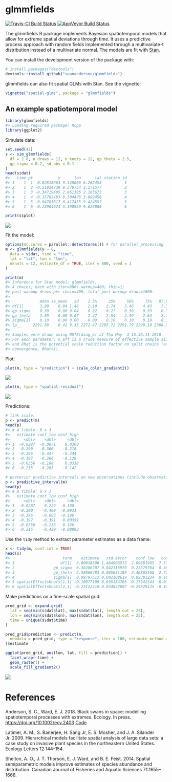 <!-- README.md is generated from README.Rmd. Please edit that file -->

# glmmfields

[![Travis-CI Build
Status](https://travis-ci.org/seananderson/glmmfields.svg?branch=master)](https://travis-ci.org/seananderson/glmmfields)
[![AppVeyor Build
Status](https://ci.appveyor.com/api/projects/status/github/seananderson/glmmfields?branch=master&svg=true)](https://ci.appveyor.com/project/seananderson/glmmfields)
<!-- [![codecov](https://codecov.io/github/seananderson/glmmfields/branch/master/graphs/badge.svg)](https://codecov.io/github/seananderson/glmmfields) -->

The glmmfields R package implements Bayesian spatiotemporal models that
allow for extreme spatial deviations through time. It uses a predictive
process approach with random fields implemented through a multivariate-t
distribution instead of a multivariate normal. The models are fit with
[Stan](http://mc-stan.org/).

You can install the development version of the package with:

``` r
# install.packages("devtools")
devtools::install_github("seananderson/glmmfields")
```

glmmfields can also fit spatial GLMs with Stan. See the vignette:

``` r
vignette("spatial-glms", package = "glmmfields")
```

## An example spatiotemporal model

``` r
library(glmmfields)
#> Loading required package: Rcpp
library(ggplot2)
```

Simulate data:

``` r
set.seed(42)
s <- sim_glmmfields(
  df = 2.8, n_draws = 12, n_knots = 12, gp_theta = 2.5,
  gp_sigma = 0.2, sd_obs = 0.1
)
head(s$dat)
#>   time pt           y      lon      lat station_id
#> 1    1  1  0.02818963 9.148060 6.262453          1
#> 2    1  2 -0.21924739 9.370754 2.171577          2
#> 3    1  3 -0.34719485 2.861395 2.165673          3
#> 4    1  4 -0.15785483 8.304476 3.889450          4
#> 5    1  5 -0.04703617 6.417455 9.424557          5
#> 6    1  6 -0.23904924 5.190959 9.626080          6
```

``` r
print(s$plot)
```

![](README-figs/plot-sim-1.png)

Fit the model:

``` r
options(mc.cores = parallel::detectCores()) # for parallel processing
m <- glmmfields(y ~ 0,
  data = s$dat, time = "time",
  lat = "lat", lon = "lon",
  nknots = 12, estimate_df = TRUE, iter = 800, seed = 1
)
```

``` r
print(m)
#> Inference for Stan model: glmmfields.
#> 4 chains, each with iter=800; warmup=400; thin=1; 
#> post-warmup draws per chain=400, total post-warmup draws=1600.
#> 
#>             mean se_mean   sd    2.5%     25%     50%     75%   97.5% n_eff Rhat
#> df[1]       3.80    0.04 1.48    2.10    2.74    3.46    4.43    7.58  1440 1.00
#> gp_sigma    0.30    0.00 0.04    0.22    0.27    0.30    0.33    0.39   569 1.00
#> gp_theta    2.59    0.00 0.07    2.47    2.54    2.59    2.63    2.72  1600 1.00
#> sigma[1]    0.10    0.00 0.00    0.09    0.10    0.10    0.10    0.10  1600 1.00
#> lp__     2291.58    0.41 9.35 2272.47 2285.72 2291.79 2298.18 2308.96   516 1.01
#> 
#> Samples were drawn using NUTS(diag_e) at Thu May  3 15:36:11 2018.
#> For each parameter, n_eff is a crude measure of effective sample size,
#> and Rhat is the potential scale reduction factor on split chains (at 
#> convergence, Rhat=1).
```

Plot:

``` r
plot(m, type = "prediction") + scale_color_gradient2()
```

![](README-figs/plot-predictions-1.png)<!-- -->

``` r
plot(m, type = "spatial-residual")
```

![](README-figs/plot-predictions-2.png)<!-- -->

Predictions:

``` r
# link scale:
p <- predict(m)
head(p)
#> # A tibble: 6 x 3
#>   estimate conf_low conf_high
#>      <dbl>    <dbl>     <dbl>
#> 1  -0.0287  -0.0871    0.0300
#> 2  -0.290   -0.360    -0.218 
#> 3  -0.396   -0.447    -0.344 
#> 4  -0.197   -0.266    -0.129 
#> 5  -0.0356  -0.108     0.0338
#> 6  -0.215   -0.285    -0.142

# posterior predictive intervals on new observations (include observation error):
p <- predictive_interval(m)
head(p)
#> # A tibble: 6 x 3
#>   estimate conf_low conf_high
#>      <dbl>    <dbl>     <dbl>
#> 1  -0.0287   -0.229   0.180  
#> 2  -0.290    -0.490  -0.0931 
#> 3  -0.396    -0.603  -0.196  
#> 4  -0.197    -0.391   0.00359
#> 5  -0.0356   -0.238   0.166  
#> 6  -0.215    -0.429  -0.00893
```

Use the `tidy` method to extract parameter estimates as a data frame:

``` r
x <- tidy(m, conf.int = TRUE)
head(x)
#>                       term    estimate   std.error    conf.low   conf.high
#> 1                    df[1]  3.80038696 1.484906573  2.09881985  7.57545322
#> 2                 gp_sigma  0.30206707 0.042116979  0.22379764  0.38976618
#> 3                 gp_theta  2.58866483 0.065031189  2.46802568  2.72087920
#> 4                 sigma[1]  0.09797513 0.002108619  0.09381234  0.10216097
#> 5 spatialEffectsKnots[1,1] -0.10977109 0.035134765 -0.17942243 -0.04241248
#> 6 spatialEffectsKnots[2,1] -0.23122316 0.034852007 -0.29929125 -0.16103601
```

Make predictions on a fine-scale spatial grid:

``` r
pred_grid <- expand.grid(
  lat = seq(min(s$dat$lat), max(s$dat$lat), length.out = 25),
  lon = seq(min(s$dat$lon), max(s$dat$lon), length.out = 25),
  time = unique(s$dat$time)
)

pred_grid$prediction <- predict(m,
  newdata = pred_grid, type = "response", iter = 100, estimate_method = "median"
)$estimate

ggplot(pred_grid, aes(lon, lat, fill = prediction)) +
  facet_wrap(~time) +
  geom_raster() +
  scale_fill_gradient2()
```

![](README-figs/grid-predictions-1.png)<!-- -->

# References

Anderson, S. C., Ward, E. J. 2018. Black swans in space: modelling spatiotemporal processes with extremes. Ecology. In press. <https://doi.org/10.1002/ecy.2403> [Code](https://github.com/seananderson/spatial-extremes)

Latimer, A. M., S. Banerjee, H. Sang Jr, E. S. Mosher, and J. A.
Silander Jr. 2009. Hierarchical models facilitate spatial analysis of
large data sets: a case study on invasive plant species in the
northeastern United States. Ecology Letters 12:144–154.

Shelton, A. O., J. T. Thorson, E. J. Ward, and B. E. Feist. 2014.
Spatial semiparametric models improve estimates of species abundance and
distribution. Canadian Journal of Fisheries and Aquatic Sciences
71:1655–1666.
